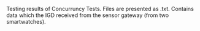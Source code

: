 Testing results of Concurruncy Tests. Files are presented as .txt. 
Contains data which the IGD received from the sensor gateway (from two smartwatches).
